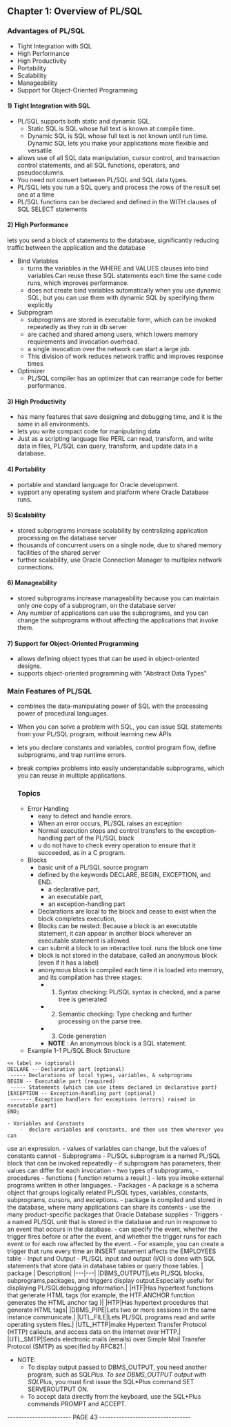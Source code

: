 ## Chapter 1:  Overview of PL/SQL

### Advantages of PL/SQL
- Tight Integration with SQL
- High Performance
- High Productivity
- Portability
- Scalability
- Manageability
- Support for Object-Oriented Programming

#### 1) Tight Integration with SQL
- PL/SQL supports both static and dynamic SQL. 
	- Static SQL is SQL whose full text is known at compile time. 
	- Dynamic SQL is SQL whose full text is not known until run
time. Dynamic SQL lets you make your applications more flexible and versatile
- allows use of  all SQL data manipulation, cursor control, and transaction
control statements, and all SQL functions, operators, and pseudocolumns.
- You need not convert between PL/SQL and SQL data types.
-  PL/SQL lets you run a SQL query and process the rows of the result set one at a
time
-  PL/SQL functions can be declared and defined in the WITH clauses of SQL
SELECT statements
#### 2) High Performance
lets you send a block of statements to the database, significantly reducing
traffic between the application and the database
- Bind Variables
	- turns the variables in the WHERE
and VALUES clauses into bind variables.Can reuse these SQL statements each time the same
code runs, which improves performance.
	- does not create bind variables automatically when you use dynamic SQL, but
you can use them with dynamic SQL by specifying them explicitly
- Subprogram
	- subprograms are stored in executable form, which can be invoked repeatedly as they run in db server
	- are cached and shared among users,
which lowers memory requirements and invocation overhead.
	-  a single invocation over the network can start a large job.
	- This division of work reduces network traffic and
improves response times
- Optimizer
	- PL/SQL compiler has an optimizer that can rearrange code for better
performance.

#### 3) High Productivity
- has many features that save designing and debugging time, and it is the same
in all environments.
- lets you write compact code for manipulating data
-  Just as a scripting
language like PERL can read, transform, and write data in files, PL/SQL can query,
transform, and update data in a database.

#### 4) Portability
- portable and standard language for Oracle development.
- sypport any operating system and platform where
Oracle Database runs.

#### 5) Scalability
-  stored subprograms increase scalability by centralizing application
processing on the database server
- thousands of concurrent users on a single node, due to  shared memory facilities of the shared server 
- further scalability,  use Oracle Connection Manager to multiplex network
connections.

#### 6) Manageability
- stored subprograms increase manageability because you can maintain only
one copy of a subprogram, on the database server
- Any number of applications can use the subprograms, and you can change the
subprograms without affecting the applications that invoke them.

#### 7) Support for Object-Oriented Programming
- allows defining object types that can be used in object-oriented designs.
- supports object-oriented programming with "Abstract Data Types"

### Main Features of PL/SQL
- combines the data-manipulating power of SQL with the processing power of
procedural languages.
- When you can solve a problem with SQL, you can issue SQL statements from your
PL/SQL program, without learning new APIs
- lets you declare constants
and variables, control program flow, define subprograms, and trap runtime errors.
- break complex problems into easily understandable subprograms, which you
can reuse in multiple applications.

	### Topics
	- Error Handling
		- easy to detect and handle errors.
		- When an error occurs, PL/SQL raises an exception
		-  Normal execution stops and
control transfers to the exception-handling part of the PL/SQL block
		- u do not have
to check every operation to ensure that it succeeded, as in a C program.
	- Blocks
		- basic unit of a PL/SQL source program
		- defined by the keywords DECLARE, BEGIN, EXCEPTION, and END.
			- a declarative part, 
			- an executable part,
			-  an exception-handling part
		- Declarations are local to the block and cease to exist when the block completes
execution,
		- Blocks can be nested: Because a block is an executable statement, it can appear in
another block wherever an executable statement is allowed.
		-  can submit a block to an interactive tool. runs the block one time
		-  block is not stored in the database, called an anonymous block (even if it has a label)
		-  anonymous block is compiled each time it is loaded into memory, and its compilation has three stages:
			- 1) Syntax checking: PL/SQL syntax is checked, and a parse tree is generated
			- 2) Semantic checking: Type checking and further processing on the parse tree.
			- 3) Code generation
			- **NOTE** : An anonymous block is a SQL statement.
	- Example 1-1 PL/SQL Block Structure
```
<< label >> (optional)
DECLARE -- Declarative part (optional)
 ----- Declarations of local types, variables, & subprograms
BEGIN -- Executable part (required)
 ----- Statements (which can use items declared in declarative part)
[EXCEPTION -- Exception-handling part (optional)
 ------- Exception handlers for exceptions (errors) raised in executable part]
END;
```
	- Variables and Constants
		-  declare variables and constants, and then use them wherever you can
use an expression.
		- values of variables can change, but the values of constants
cannot
	- Subprograms
		-  PL/SQL subprogram is a named PL/SQL block that can be invoked repeatedly
		- if subprogram has parameters, their values can differ for each invocation
		-  two types of subprograms, 
			- procedures 
			- functions ( function returns a result.) 
		-  lets you invoke external programs written in other languages.
	- Packages
		- A package is a schema object that groups logically related PL/SQL types, variables,
constants, subprograms, cursors, and exceptions.
		- package is compiled and stored in the database, where many applications can share
its contents
		- use the many product-specific packages that Oracle Database supplies
	- Triggers
		- a named PL/SQL unit that is stored in the database and run in response to
an event that occurs in the database.
		- can specify the event, whether the trigger fires before or after the event, and
whether the trigger runs for each event or for each row affected by the event. 
			- For
example, you can create a trigger that runs every time an INSERT statement affects the
EMPLOYEES table
	- Input and Output
		- PL/SQL input and output (I/O) is done with SQL statements that store data in
database tables or query those tables.
| package | Description|
|---|---|
|DBMS_OUTPUT|Lets PL/SQL blocks, subprograms,packages, and triggers display output.Especially useful for displaying PL/SQLdebugging information.|
|HTF|Has hypertext functions that generate HTML tags (for example, the HTF.ANCHOR function generates the HTML anchor tag <A>)|
|HTP|Has hypertext procedures that generate HTML tags|
|DBMS_PIPE|Lets two or more sessions in the same instance communicate.|
|UTL_FILE|Lets PL/SQL programs read and write operating system files.|
|UTL_HTTP|make Hypertext Transfer Protocol (HTTP) callouts, and access data on the Internet over HTTP.|
|UTL_SMTP|Sends electronic mails (emails) over Simple Mail Transfer Protocol (SMTP) as specified by RFC821.|

- NOTE: 
	- To display output passed to DBMS_OUTPUT, you need another program, such as
SQL*Plus. To see DBMS_OUTPUT output with SQL*Plus, you must first issue the
SQL*Plus command SET SERVEROUTPUT ON.
	-  To accept data directly
from the keyboard, use the SQL*Plus commands PROMPT and ACCEPT.

----------------------- PAGE 43 ---------------------------------







